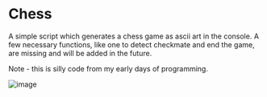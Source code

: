 # Chess
A simple script which generates a chess game as ascii art in the console. A few necessary functions, like one to detect checkmate and end the game, are missing and will be added in the future.

Note - this is silly code from my early days of programming.

![image](https://user-images.githubusercontent.com/98125274/204322182-42b45f33-fe4c-4cc0-85c7-1c013644945f.png)
